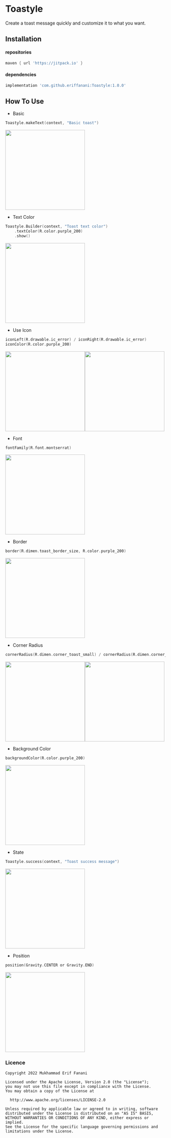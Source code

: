 # Toastyle
Create a toast message quickly and customize it to what you want.

## Installation
#### repositories
```gradle
maven { url 'https://jitpack.io' }
```

#### dependencies
```gradle
implementation 'com.github.eriffanani:Toastyle:1.0.0'
```

## How To Use
* Basic
```kotlin
Toastyle.makeText(context, "Basic toast")
```
<img src="https://user-images.githubusercontent.com/26743731/195301822-74eb2b47-13a6-4ea3-89fe-fdaad87c3569.gif" width="250px"/>

* Text Color
```kotlin
Toastyle.Builder(context, "Toast text color")
    .textColor(R.color.purple_200)
    .show()
```
<img src="https://user-images.githubusercontent.com/26743731/195302448-68796353-dddf-4df9-b60f-8cb9039802fe.gif" width="250px"/>

* Use Icon
```kotlin
iconLeft(R.drawable.ic_error) / iconRight(R.drawable.ic_error)
iconColor(R.color.purple_200)
```
<img src="https://user-images.githubusercontent.com/26743731/195303294-a4f87d80-c019-4e9b-9708-1829ce563c9b.gif" width="250px"/><img src="https://user-images.githubusercontent.com/26743731/195303692-917a642b-b3a7-4e2e-a21f-ce645e7cece1.gif" width="250px"/>

* Font
```kotlin
fontFamily(R.font.montserrat)
```
<img src="https://user-images.githubusercontent.com/26743731/195304711-1536f088-0207-470a-ae2c-53e8a2f0e60f.gif" width="250px"/>

* Border
```kotlin
border(R.dimen.toast_border_size, R.color.purple_200)
```
<img src="https://user-images.githubusercontent.com/26743731/195305125-bef60ea1-fd78-42b4-a91f-18970abc021b.gif" width="250px"/>

* Corner Radius
```kotlin
cornerRadius(R.dimen.corner_toast_small) / cornerRadius(R.dimen.corner_toast, 0, 0, R.dimen.corner_toast)
```
<img src="https://user-images.githubusercontent.com/26743731/195304276-661667de-b901-4d5b-9738-c09b76fc61a4.gif" width="250px"/><img src="https://user-images.githubusercontent.com/26743731/195304312-ac5e2116-25ff-4d63-88ad-343278aa3d5c.gif" width="250px"/>

* Background Color
```kotlin
backgroundColor(R.color.purple_200)
```
<img src="https://user-images.githubusercontent.com/26743731/195305885-6787d02b-9f66-49e3-92c3-7f87cb71c13f.gif" width="250px"/>

* State
```kotlin
Toastyle.success(context, "Toast success message")
```
<img src="https://user-images.githubusercontent.com/26743731/195306081-19331acb-fcbc-4591-9e67-147dbde6a603.gif" width="250px"/>

* Position
```kotlin
position(Gravity.CENTER or Gravity.END)
```
<img src="https://user-images.githubusercontent.com/26743731/195306416-2e5ecc60-1f9c-4cd2-9cd9-c4d5e8dd34b1.gif" width="250px"/>


### Licence
```license
Copyright 2022 Mukhammad Erif Fanani

Licensed under the Apache License, Version 2.0 (the "License");
you may not use this file except in compliance with the License.
You may obtain a copy of the License at

  http://www.apache.org/licenses/LICENSE-2.0

Unless required by applicable law or agreed to in writing, software
distributed under the License is distributed on an "AS IS" BASIS,
WITHOUT WARRANTIES OR CONDITIONS OF ANY KIND, either express or implied.
See the License for the specific language governing permissions and
limitations under the License.
```
